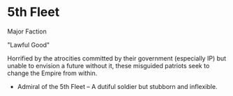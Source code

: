 # 5th Fleet

Major Faction

"Lawful Good"

Horrified by the atrocities committed by their government (especially IP) but unable to envision a future without it, these misguided patriots seek to change the Empire from within.

- Admiral of the 5th Fleet – A dutiful soldier but stubborn and inflexible.